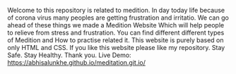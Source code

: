 Welcome to this repository is related to medition.
In day today life because of corona virus many peoples are getting frustration and irritatio. We can go ahead of these things we made a Medition Website Which will help people to relieve from stress and frustration.
You can find different different types of Medition and How to practise related it.
This website is purely based on only HTML and CSS. If you like this website please like my repository.
Stay Safe. Stay Healthy.
Thank you.
Live Demo: https://abhisalunkhe.github.io/meditation.git.io/
